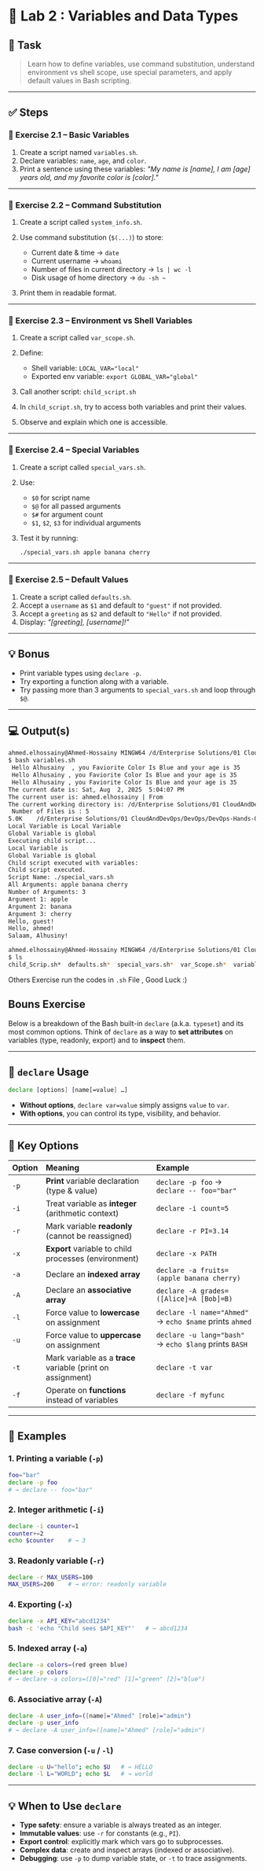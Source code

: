 # 🧪 Lab 2 : Variables and Data Types

## 📝 Task

> Learn how to define variables, use command substitution, understand environment vs shell scope, use special parameters, and apply default values in Bash scripting.

---

## ✅ Steps

### 🔹 Exercise 2.1 – Basic Variables

1. Create a script named `variables.sh`.
2. Declare variables: `name`, `age`, and `color`.
3. Print a sentence using these variables:
   *"My name is \[name], I am \[age] years old, and my favorite color is \[color]."*

---

### 🔹 Exercise 2.2 – Command Substitution

1. Create a script called `system_info.sh`.
2. Use command substitution (`$(...)`) to store:

   * Current date & time → `date`
   * Current username → `whoami`
   * Number of files in current directory → `ls | wc -l`
   * Disk usage of home directory → `du -sh ~`
3. Print them in readable format.

---

### 🔹 Exercise 2.3 – Environment vs Shell Variables

1. Create a script called `var_scope.sh`.
2. Define:

   * Shell variable: `LOCAL_VAR="local"`
   * Exported env variable: `export GLOBAL_VAR="global"`
3. Call another script: `child_script.sh`
4. In `child_script.sh`, try to access both variables and print their values.
5. Observe and explain which one is accessible.

---

### 🔹 Exercise 2.4 – Special Variables

1. Create a script called `special_vars.sh`.
2. Use:

   * `$0` for script name
   * `$@` for all passed arguments
   * `$#` for argument count
   * `$1`, `$2`, `$3` for individual arguments
3. Test it by running:

   ```bash
   ./special_vars.sh apple banana cherry
   ```

---

### 🔹 Exercise 2.5 – Default Values

1. Create a script called `defaults.sh`.
2. Accept a `username` as `$1` and default to `"guest"` if not provided.
3. Accept a `greeting` as `$2` and default to `"Hello"` if not provided.
4. Display:
   *"\[greeting], \[username]!"*

---

## 💡 Bonus

* Print variable types using `declare -p`.
* Try exporting a function along with a variable.
* Try passing more than 3 arguments to `special_vars.sh` and loop through `$@`.

---

## 💻 Output(s)

```bash
ahmed.elhossainy@Ahmed-Hossainy MINGW64 /d/Enterprise Solutions/01 CloudAndDevOps/DevOps/DevOps-Hands-On/2BashScripting/Labs/Lab2 (main)
$ bash variables.sh 
 Hello Alhusainy  , you Faviorite Color Is Blue and your age is 35
 Hello Alhusainy , you Faviorite Color Is Blue and your age is 35
 Hello Alhusainy , you Faviorite Color Is Blue and your age is 35
The current date is: Sat, Aug  2, 2025  5:04:07 PM
The current user is: ahmed.elhossainy | From 
The current working directory is: /d/Enterprise Solutions/01 CloudAndDevOps/DevOps/DevOps-Hands-On/2BashScripting/Labs/Lab2
 Number of Files is : 5
5.0K    /d/Enterprise Solutions/01 CloudAndDevOps/DevOps/DevOps-Hands-On/2BashScripting/Labs/Lab2
Local Variable is Local Variable
Global Variable is global
Executing child script...
Local Variable is 
Global Variable is global
Child script executed with variables:
Child script executed.
Script Name: ./special_vars.sh
All Arguments: apple banana cherry
Number of Arguments: 3
Argument 1: apple
Argument 2: banana
Argument 3: cherry
Hello, guest!
Hello, ahmed!
Salaam, Alhusiny!

ahmed.elhossainy@Ahmed-Hossainy MINGW64 /d/Enterprise Solutions/01 CloudAndDevOps/DevOps/DevOps-Hands-On/2BashScripting/Labs/Lab2 (main)
$ ls
child_Scrip.sh*  defaults.sh*  special_vars.sh*  var_Scope.sh*  variables.sh*
```
Others Exercise run the codes in `.sh` File , Good Luck :)

## Bouns Exercise

Below is a breakdown of the Bash built-in `declare` (a.k.a. `typeset`) and its most common options. Think of `declare` as a way to **set attributes** on variables (type, readonly, export) and to **inspect** them.

---

## 🔧 `declare` Usage

```bash
declare [options] [name[=value] …]
```

* **Without options**, `declare var=value` simply assigns `value` to `var`.
* **With options**, you can control its type, visibility, and behavior.

---

## 🔑 Key Options

| Option | Meaning                                                     | Example                                                 |
| :----- | :---------------------------------------------------------- | :------------------------------------------------------ |
| `-p`   | **Print** variable declaration (type & value)               | `declare -p foo` → `declare -- foo="bar"`               |
| `-i`   | Treat variable as **integer** (arithmetic context)          | `declare -i count=5`                                    |
| `-r`   | Mark variable **readonly** (cannot be reassigned)           | `declare -r PI=3.14`                                    |
| `-x`   | **Export** variable to child processes (environment)        | `declare -x PATH`                                       |
| `-a`   | Declare an **indexed array**                                | `declare -a fruits=(apple banana cherry)`               |
| `-A`   | Declare an **associative array**                            | `declare -A grades=([Alice]=A [Bob]=B)`                 |
| `-l`   | Force value to **lowercase** on assignment                  | `declare -l name="Ahmed"` → `echo $name` prints `ahmed` |
| `-u`   | Force value to **uppercase** on assignment                  | `declare -u lang="bash"` → `echo $lang` prints `BASH`   |
| `-t`   | Mark variable as a **trace** variable (print on assignment) | `declare -t var`                                        |
| `-f`   | Operate on **functions** instead of variables               | `declare -f myfunc`                                     |

---

## 🧪 Examples

### 1. Printing a variable (`-p`)

```bash
foo="bar"
declare -p foo
# → declare -- foo="bar"
```

### 2. Integer arithmetic (`-i`)

```bash
declare -i counter=1
counter+=2
echo $counter    # → 3
```

### 3. Readonly variable (`-r`)

```bash
declare -r MAX_USERS=100
MAX_USERS=200    # → error: readonly variable
```

### 4. Exporting (`-x`)

```bash
declare -x API_KEY="abcd1234"
bash -c 'echo "Child sees $API_KEY"'   # → abcd1234
```

### 5. Indexed array (`-a`)

```bash
declare -a colors=(red green blue)
declare -p colors
# → declare -a colors=([0]="red" [1]="green" [2]="blue")
```

### 6. Associative array (`-A`)

```bash
declare -A user_info=([name]="Ahmed" [role]="admin")
declare -p user_info
# → declare -A user_info=([name]="Ahmed" [role]="admin")
```

### 7. Case conversion (`-u` / `-l`)

```bash
declare -u U="hello"; echo $U   # → HELLO
declare -l L="WORLD"; echo $L   # → world
```

---

## 💡 When to Use `declare`

* **Type safety**: ensure a variable is always treated as an integer.
* **Immutable values**: use `-r` for constants (e.g., `PI`).
* **Export control**: explicitly mark which vars go to subprocesses.
* **Complex data**: create and inspect arrays (indexed or associative).
* **Debugging**: use `-p` to dump variable state, or `-t` to trace assignments.
